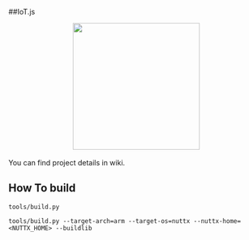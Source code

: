 ##IoT.js
<center><img src="https://github.com/Samsung/iotjs/blob/wikiattach/iotjs_160.png" alt="" style="height: 250px;" />  </center>  
<br>
You can find project details in wiki.

## How To build

```
tools/build.py
```

```
tools/build.py --target-arch=arm --target-os=nuttx --nuttx-home=<NUTTX_HOME> --buildlib
```
